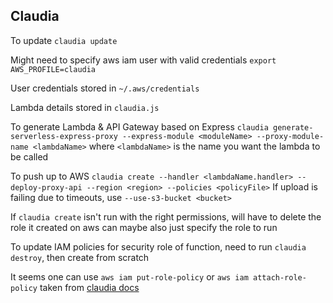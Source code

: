 ## Claudia
To update `claudia update`

Might need to specify aws iam user with valid credentials `export AWS_PROFILE=claudia`

User credentials stored in `~/.aws/credentials`

Lambda details stored in `claudia.js`

To generate Lambda & API Gateway based on Express `claudia generate-serverless-express-proxy --express-module <moduleName> --proxy-module-name <lambdaName>`
where `<lambdaName>` is the name you want the lambda to be called 

To push up to AWS
`claudia create --handler <lambdaName.handler> --deploy-proxy-api --region <region> --policies <policyFile>`
If upload is failing due to timeouts, use `--use-s3-bucket <bucket>`

If `claudia create` isn't run with the right permissions, will have to delete the role it created on aws
can maybe also just specify the role to run 

To update IAM policies for security role of function, need to run `claudia destroy`, then create from scratch 

It seems one can use `aws iam put-role-policy` or `aws iam attach-role-policy` taken from [claudia docs](https://claudiajs.com/tutorials/external-services.html)


